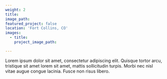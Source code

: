 ```yaml
---
weight: 2
title: 
image_path: 
featured_project: false
location: 'Fort Collins, CO'
images:
  - title:
    project_image_path: 

---
```


Lorem ipsum dolor sit amet, consectetur adipiscing elit. Quisque tortor arcu, tristique sit amet lorem sit amet, mattis sollicitudin turpis. Morbi nec nisl vitae augue congue lacinia. Fusce non risus libero.
